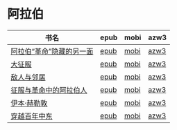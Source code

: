 # 阿拉伯

| 书名 | epub | mobi | azw3 |
| --- | --- | --- | --- |
| [阿拉伯“革命”隐藏的另一面](http://ct.dalanmei.com/f/31084289-570173559-688d9f) | [epub](http://ct.dalanmei.com/f/31084289-570173559-688d9f) | [mobi](http://ct.dalanmei.com/f/31084289-570298265-a3258a) | [azw3](http://ct.dalanmei.com/f/31084289-570366620-49ec26) |
| [大征服](http://ct.dalanmei.com/f/31084289-571710524-3d2b2b) | [epub](http://ct.dalanmei.com/f/31084289-571710524-3d2b2b) | [mobi](http://ct.dalanmei.com/f/31084289-572114961-fb8b64) | [azw3](http://ct.dalanmei.com/f/31084289-572135185-a565cc) |
| [敌人与邻居](http://ct.dalanmei.com/f/31084289-571537840-0c969d) | [epub](http://ct.dalanmei.com/f/31084289-571537840-0c969d) | [mobi](http://ct.dalanmei.com/f/31084289-571806171-171b67) | [azw3](http://ct.dalanmei.com/f/31084289-572195867-aac35e) |
| [征服与革命中的阿拉伯人](http://ct.dalanmei.com/f/31084289-571544955-be86c8) | [epub](http://ct.dalanmei.com/f/31084289-571544955-be86c8) | [mobi](http://ct.dalanmei.com/f/31084289-571815127-a3e621) | [azw3](http://ct.dalanmei.com/f/31084289-572197732-b0759d) |
| [伊本·赫勒敦](http://ct.dalanmei.com/f/31084289-571523347-cca53c) | [epub](http://ct.dalanmei.com/f/31084289-571523347-cca53c) | [mobi](http://ct.dalanmei.com/f/31084289-571779521-6727d5) | [azw3](http://ct.dalanmei.com/f/31084289-571975349-4ecb58) |
| [穿越百年中东](http://ct.dalanmei.com/f/31084289-571424911-531d7c) | [epub](http://ct.dalanmei.com/f/31084289-571424911-531d7c) | [mobi](http://ct.dalanmei.com/f/31084289-571783045-4d5abe) | [azw3](http://ct.dalanmei.com/f/31084289-571884097-94e897) |
